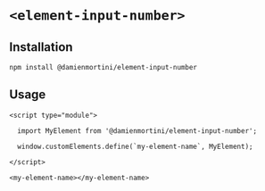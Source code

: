 # `<element-input-number>`

## Installation

```
npm install @damienmortini/element-input-number
```

## Usage
```
<script type="module">

  import MyElement from '@damienmortini/element-input-number';

  window.customElements.define(`my-element-name`, MyElement);

</script>

<my-element-name></my-element-name>
```

